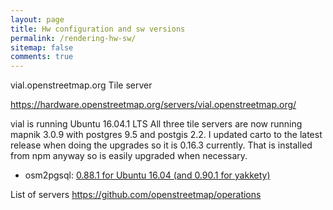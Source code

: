 ```yaml
---
layout: page
title: Hw configuration and sw versions
permalink: /rendering-hw-sw/
sitemap: false
comments: true
---
```


vial.openstreetmap.org
Tile server

https://hardware.openstreetmap.org/servers/vial.openstreetmap.org/

vial is running Ubuntu 16.04.1 LTS
All three tile servers are now running mapnik 3.0.9 with postgres 9.5 and postgis 2.2.
I updated carto to the latest release when doing the upgrades so it is 0.16.3 currently. That is installed from npm anyway so is easily upgraded when necessary.



* osm2pgsql: [0.88.1 for Ubuntu 16.04 (and 0.90.1 for yakkety)](https://github.com/gravitystorm/openstreetmap-carto/issues/657#issuecomment-247884068)

List of servers
https://github.com/openstreetmap/operations
